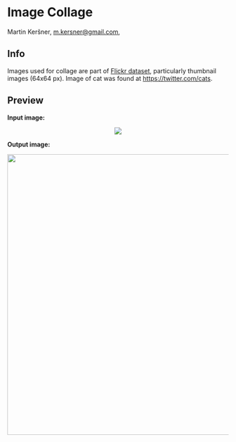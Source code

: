# Image Collage

Martin Keršner, [m.kersner@gmail.com](mailto:m.kersner@gmail.com),

## Info 
Images used for collage are part of [Flickr dataset](http://press.liacs.nl/mirflickr/mirdownload.html), particularly thumbnail images (64x64 px).
Image of cat was found at https://twitter.com/cats.

## Preview

**Input image:**
<p align="center">
<img src="http://i.imgur.com/HR8VkwT.jpg?1" />
</p>

**Output image:**
<p align="center">
<img src="http://i.imgur.com/K12WqRg.jpg?1" height=638 width=640 />
</p>
